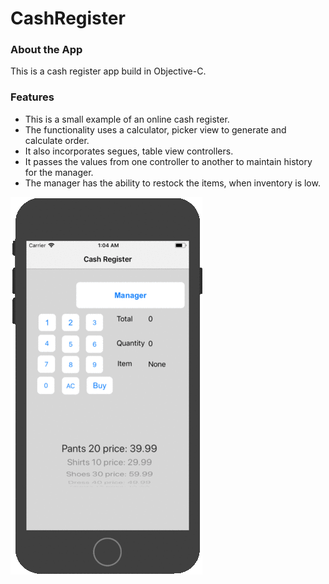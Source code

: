 # CashRegister

### About the App
This is a cash register app build in Objective-C.

### Features
- This is a small example of an online cash register.
- The functionality uses a calculator, picker view to generate and calculate order.
- It also incorporates segues, table view controllers.
- It passes the values from one controller to another to maintain history for the manager.
- The manager has the ability to restock the items, when inventory is low.



![ScreenShot](https://github.com/rkohli77/CashRegister/blob/master/cash_register.gif)
